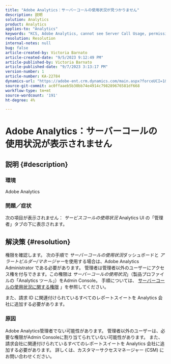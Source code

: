 ```yaml
---
title: "Adobe Analytics：サーバーコールの使用状況が見つかりません"
description: 説明
solution: Analytics
product: Analytics
applies-to: "Analytics"
keywords: "KCS, Adobe Analytics, cannot see Server Call Usage, permissions"
resolution: Resolution
internal-notes: null
bug: false
article-created-by: Victoria Barnato
article-created-date: "9/5/2023 9:12:49 PM"
article-published-by: Victoria Barnato
article-published-date: "9/7/2023 3:13:17 PM"
version-number: 1
article-number: KA-22784
dynamics-url: "https://adobe-ent.crm.dynamics.com/main.aspx?forceUCI=1&pagetype=entityrecord&etn=knowledgearticle&id=cb5bb6f6-304c-ee11-be6e-6045bd006268"
source-git-commit: ac0ffaaeb5b30bb74e4914c798289676581df668
workflow-type: tm+mt
source-wordcount: '191'
ht-degree: 4%

---
```


# Adobe Analytics：サーバーコールの使用状況が表示されません

## 説明 {#description}


### 環境

Adobe Analytics

### 問題／症状

次の項目が表示されません： *サービスコールの使用状況* Analytics UI の「管理者」タブの下に表示されます。


## 解決策 {#resolution}


権限を確認します。 次の手順で *サーバーコールの使用状況*&#x200B;ダッシュボードと *アラートビルダー/マネージャー*&#x200B;を使用する場合は、Adobe Analytics Administrator である必要があります。 管理者は管理者以外のユーザーにアクセス権を付与できます。この権限は *サーバーコールの使用状況*」（製品プロファイルの「Analytics ツール」）をAdmin Console。 手順については、 [サーバーコールの使用状況に関する権限](https://experienceleague.adobe.com/docs/analytics/admin/admin-tools/server-call-usage/overage-overview.html?lang=en#section_FCC58EB635954A32990D4E67B52B4369) 」を参照してください。

また、請求 ID に関連付けられているすべてのレポートスイートを Analytics 会社に追加する必要があります。

### 原因

Adobe Analytics管理者でない可能性があります。 管理者以外のユーザーは、必要な権限がAdmin Consoleに割り当てられていない可能性があります。 また、請求会社に関連付けられているすべてのレポートスイートを Analytics 会社に追加する必要があります。 詳しくは、カスタマーサクセスマネージャー (CSM) にお問い合わせください。
